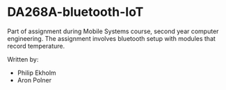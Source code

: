 # DA268A-bluetooth-IoT

Part of assignment during Mobile Systems course, second year computer engineering. The assignment involves bluetooth setup with modules that record temperature.

Written by:
- Philip Ekholm
- Aron Polner
